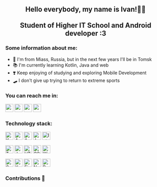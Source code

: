 <h2 align="center">Hello everybody, my name is Ivan!🤘🏽 <br/> <br/>
Student of Higher IT School and Android developer :3</h2>

### Some information about me:
- 🚩 I'm from Miass, Russia, but in the next few years I'll be in Tomsk
- 📚 I'm currently learning Kotlin, Java and web 
- ❣️ Keep enjoying of studying and exploring Mobile Development
- 🛹 I don't give up trying to return to extreme sports

### You can reach me in:
[<img alt="my_telegram" height="25px" src="https://img.shields.io/badge/-Telegram-26A5E4?style=for-the-badge&logo=telegram"/>][telegram]
[<img alt="my_discord" height="25px" src="https://img.shields.io/badge/-discord-743CBC?style=for-the-badge&logo=discord&logoColor=white"/>][discord] 
[<img alt="my_vk" height="25px" src="https://img.shields.io/badge/-VK-0077ff?style=for-the-badge&logo=vk"/>][myvk]
[<img alt="my_instagram" height="25px" src="https://img.shields.io/badge/-Instagram-8A1868?style=for-the-badge&logo=Instagram"/>][intagram] 

### Technology stack:
[<img  alt="Kotlin" height="25px" src="https://img.shields.io/badge/-Kotlin-B24DFF.svg?logo=kotlin&style=for-the-badge&logoColor=white" />][kotlin]
[<img  alt="Android Jetpack" height="25px" src="https://img.shields.io/badge/-Android%20Jetpack-4285F4.svg?logo=Jetpack%20Compose&style=for-the-badge&logoColor=white" />][jetpack]
[<img  alt="Android Studio" height="25px" src="https://img.shields.io/badge/-Android%20studio-3DDC84.svg?logo=ANdroid%20Studio&style=for-the-badge&logoColor=white" />][android-studio]
[<img  alt="Java" height="25px" src="https://img.shields.io/badge/-Java-f89820.svg?logo=&style=for-the-badge" />][java]
[<img  alt="Intellij Idea" height="25px" src="https://img.shields.io/badge/-Intellij%20idea-EF5550.svg?logo=Intellij%20Idea&style=for-the-badge&logoColor=white" />][idea]

[<img  alt="TypeScript" height="25px" src="https://img.shields.io/badge/-TypeScript-2C7489.svg?logo=TypeScript&style=for-the-badge&logoColor=white" />][typescript]
[<img  alt="JavaScript" height="25x" src="https://img.shields.io/badge/-Javascript-F7DF1E.svg?logo=JavaScript&style=for-the-badge&logoColor=black" />][js]
[<img  alt="HTML5" height="25px" src="https://img.shields.io/badge/-Html5-E34F26.svg?logo=html5&style=for-the-badge&logoColor=white" />][html5]
[<img  alt="CSS3" height="25px" src="https://img.shields.io/badge/-Css3-1572B6.svg?logo=css3&style=for-the-badge&logoColor=white" />][css3]
[<img  alt="WebStrom" height="25px" src="https://img.shields.io/badge/-WebStorm-60DBE4.svg?logo=webstorm&style=for-the-badge&logoColor=black" />][webstorm]

[<img  alt="Swift" height="25px" src="https://img.shields.io/badge/-Swift-F04934.svg?logo=swift&style=for-the-badge&logoColor=white" />][swift]
[<img  alt="Xcode" height="25px" src="https://img.shields.io/badge/-Xcode-2964D6.svg?logo=xcode&style=for-the-badge&logoColor=white" />][xcode]
[<img  alt="Figma" height="25px" src="https://img.shields.io/badge/-Figma-F24E1E.svg?logo=figma&style=for-the-badge&logoColor=white" />][figma]
[<img  alt="Node.js" height="25px" src="https://img.shields.io/badge/-Node.js-339933.svg?logo=node.js&style=for-the-badge&logoColor=white" />][nodejs]
[<img  alt="Postman" height="25px" src="https://img.shields.io/badge/-Postman-FD6F36.svg?logo=postman&style=for-the-badge&logoColor=white"/>][postman]

### Contributions 🐍


[myvk]: https://vk.com/ldv_13
[telegram]: https://t.me/ithirteeng
[intagram]: https://www.instagram.com/walliemann
[discord]: https://discordapp.com/users/ithirteeng#5078

[html5]: https://dev.w3.org/html5/html-author
[css3]: https://www.w3.org/Style/CSS/specs.en.html
[sass]: https://sass-lang.com/
[js]: https://www.javascript.com/
[git]: https://git-scm.com/
[github]: https://github.com/
[figma]: https://www.figma.com/
[idea]: https://www.jetbrains.com/idea/
[android-studio]: https://developer.android.com/studio
[kotlin]: https://kotlinlang.org/
[java]: https://www.java.com/
[postman]: https://www.postman.com/
[jetpack]: https://developer.android.com/jetpack
[swift]: https://www.apple.com/swift/
[xcode]: hhttps://developer.apple.com/xcode/
[appcode]: https://www.jetbrains.com/objc/
[vue]: https://vuejs.org
[typescript]: https://www.typescriptlang.org
[nodejs]: https://nodejs.org/en/
[webstorm]: https://www.jetbrains.com/webstorm/?ysclid=l8jq869uve292946107
